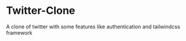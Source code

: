 # Twitter-Clone
A clone of twitter with some features like authentication and tailwindcss framework
